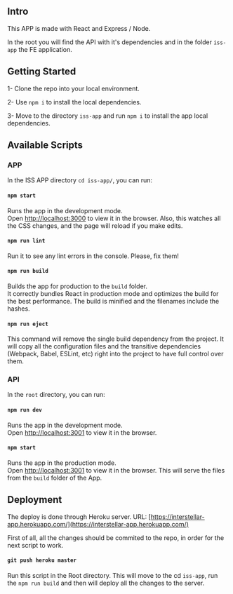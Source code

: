 ## Intro

This APP is made with React and Express / Node. 

In the root you will find the API with it's dependencies and in the folder `iss-app` the FE application.


## Getting Started

1- Clone the repo into your local environment.

2- Use `npm i` to install 	the local dependencies.

3- Move to the directory `iss-app` and run `npm i` to install the app local dependencies.



## Available Scripts

### APP

In the ISS APP directory `cd iss-app/`, you can run:

#### `npm start`

Runs the app in the development mode.<br>
Open [http://localhost:3000](http://localhost:3000) to view it in the browser.
Also, this watches all the CSS changes, and the page will reload if you make edits.<br>

#### `npm run lint`
Run it to see any lint errors in the console. Please, fix them!

#### `npm run build`

Builds the app for production to the `build` folder.<br>
It correctly bundles React in production mode and optimizes the build for the best performance.
The build is minified and the filenames include the hashes.

#### `npm run eject`

This command will remove the single build dependency from the project. It will copy all the configuration files and the transitive dependencies (Webpack, Babel, ESLint, etc) right into the project to have full control over them.


### API

In the `root` directory, you can run:

#### `npm run dev`

Runs the app in the development mode.<br>
Open [http://localhost:3001](http://localhost:3001) to view it in the browser.


#### `npm start`

Runs the app in the production mode.<br>
Open [http://localhost:3001](http://localhost:3001) to view it in the browser. This will serve the files from the `build` folder of the App. 


## Deployment

The deploy is done through Heroku server. URL: [https://interstellar-app.herokuapp.com/](https://interstellar-app.herokuapp.com/)

First of all, all the changes should be commited to the repo, in order for the next script to work. 


#### `git push heroku master`

Run this script in the Root directory. 
This will move to the cd `iss-app`, run the `npm run build` and then will deploy all the changes to the server.



